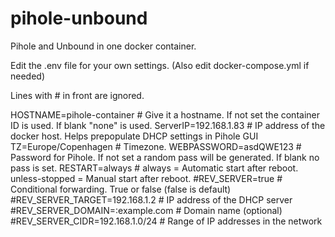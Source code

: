 # pihole-unbound

Pihole and Unbound in one docker container.

Edit the .env file for your own settings.
(Also edit docker-compose.yml if needed)


Lines with # in front are ignored.

HOSTNAME=pihole-container             # Give it a hostname. If not set the container ID is used. If blank "none" is used.
ServerIP=192.168.1.83                 # IP address of the docker host. Helps prepopulate DHCP settings in Pihole GUI
TZ=Europe/Copenhagen		      # Timezone.
WEBPASSWORD=asdQWE123		      # Password for Pihole. If not set a random pass will be generated. If blank no pass is set.
RESTART=always                        # always = Automatic start after reboot. unless-stopped = Manual start after reboot.
#REV_SERVER=true		      # Conditional forwarding. True or false (false is default)
#REV_SERVER_TARGET=192.168.1.2        # IP address of the DHCP server
#REV_SERVER_DOMAIN=:example.com       # Domain name (optional)
#REV_SERVER_CIDR=192.168.1.0/24       # Range of IP addresses in the network


